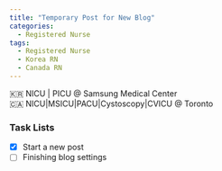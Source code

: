 ```yaml
---
title: "Temporary Post for New Blog"
categories:
  - Registered Nurse
tags:
  - Registered Nurse
  - Korea RN
  - Canada RN
---
```

:kr: NICU | PICU @ Samsung Medical Center<br/>:canada: NICU|MSICU|PACU|Cystoscopy|CVICU @ Toronto
### Task Lists

- [x] Start a new post
- [ ] Finishing blog settings